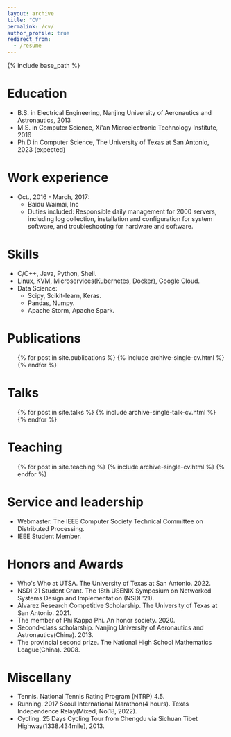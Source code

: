 ```yaml
---
layout: archive
title: "CV"
permalink: /cv/
author_profile: true
redirect_from:
  - /resume
---
```


{% include base_path %}

Education
======
* B.S. in Electrical Engineering, Nanjing University of Aeronautics and Astronautics, 2013
* M.S. in Computer Science, Xi'an Microelectronic Technology Institute, 2016
* Ph.D in Computer Science, The University of Texas at San Antonio, 2023 (expected)

Work experience
======
* Oct., 2016 - March, 2017:
  * Baidu Waimai, Inc 
  * Duties included: Responsible daily management for 2000 servers, including log collection, installation and configuration for system software, and troubleshooting for hardware and software.
  
Skills
======
* C/C++, Java, Python, Shell.
* Linux, KVM, Microservices(Kubernetes, Docker), Google Cloud.
* Data Science:
  * Scipy, Scikit-learn, Keras.
  * Pandas, Numpy.  
  * Apache Storm, Apache Spark.

Publications
======
  <ul>{% for post in site.publications %}
    {% include archive-single-cv.html %}
  {% endfor %}</ul>
  
Talks
======
  <ul>{% for post in site.talks %}
    {% include archive-single-talk-cv.html %}
  {% endfor %}</ul>
  
Teaching
======
  <ul>{% for post in site.teaching %}
    {% include archive-single-cv.html %}
  {% endfor %}</ul>

Service and leadership
======
* Webmaster.  The IEEE Computer Society Technical Committee on Distributed Processing.
* IEEE Student Member. 

Honors and Awards 
======
* Who's Who at UTSA.  The University of Texas at San Antonio. 2022.
* NSDI'21 Student Grant. The 18th USENIX Symposium on Networked Systems Design and Implementation (NSDI '21). 
* Alvarez Research Competitive Scholarship. The University of Texas at San Antonio. 2021.
* The member of Phi Kappa Phi. An honor society. 2020.
* Second-class scholarship. Nanjing University of Aeronautics and Astronautics(China). 2013.
* The provincial second prize. The National High School Mathematics League(China). 2008.

Miscellany
======
* Tennis. National Tennis Rating Program (NTRP) 4.5.
* Running. 2017 Seoul International Marathon(4 hours). Texas Independence Relay(Mixed, No.18, 2022).
* Cycling. 25 Days Cycling Tour from Chengdu via Sichuan Tibet Highway(1338.434mile), 2013. 
